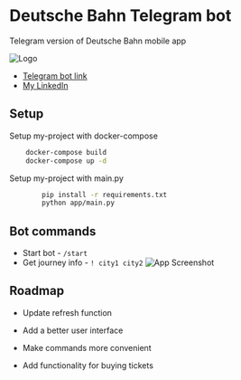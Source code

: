 
# Deutsche Bahn Telegram bot

Telegram version of Deutsche Bahn mobile app 


![Logo](https://external-content.duckduckgo.com/iu/?u=https%3A%2F%2Fi.pinimg.com%2Foriginals%2Fef%2F35%2F09%2Fef350901a128fd40f6e91c1b25f5ed75.jpg&f=1&nofb=1&ipt=2a761a7ea651b8662e47b5a5fb3ff6574f5c659698f8eceed154738b99246fbe&ipo=images)


 - [Telegram bot link](https://t.me/DeutscheBahnDB_bot)
 - [My LinkedIn](https://www.linkedin.com/in/dzhandzhhava/)



## Setup

Setup my-project with docker-compose

```bash
	docker-compose build
	docker-compose up -d
```

Setup my-project with main.py

```bash
    	pip install -r requirements.txt
    	python app/main.py
```
    
## Bot commands
- Start bot - `/start` 
- Get journey info - `! city1 city2` 
![App Screenshot](https://i.imgur.com/WSpvWgE.png)


## Roadmap

- Update refresh function

- Add a better user interface

- Make commands more convenient

- Add functionality for buying tickets

